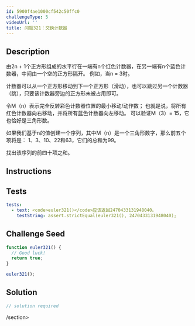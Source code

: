 ```yaml
---
id: 5900f4ae1000cf542c50ffc0
challengeType: 5
videoUrl: ''
title: 问题321：交换计数器
---
```


## Description
<section id="description">
由2n + 1个正方形组成的水平行在一端有n个红色计数器，在另一端有n个蓝色计数器，中间由一个空的正方形隔开。 例如，当n = 3时。



计数器可以从一个正方形移动到下一个正方形（滑动），也可以跳过另一个计数器（跳），只要该计数器旁边的正方形未被占用即可。



令M（n）表示完全反转彩色计数器位置的最小移动/动作数； 也就是说，将所有红色计数器向右移动，并将所有蓝色计数器向左移动。
可以验证M（3）= 15，它也恰好是三角形数。

如果我们基于n的值创建一个序列，其中M（n）是一个三角形数字，那么前五个项将是：
1、3、10、22和63，它们的总和为99。

找出该序列的前四十项之和。
</section>

## Instructions
<section id="instructions">
</section>

## Tests
<section id='tests'>

```yml
tests:
  - text: <code>euler321()</code>应该返回2470433131948040。
    testString: assert.strictEqual(euler321(), 2470433131948040);

```

</section>

## Challenge Seed
<section id='challengeSeed'>

<div id='js-seed'>

```js
function euler321() {
  // Good luck!
  return true;
}

euler321();

```

</div>



</section>

## Solution
<section id='solution'>

```js
// solution required
```

/section>
